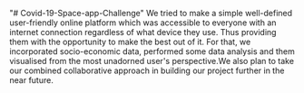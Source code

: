 "# Covid-19-Space-app-Challenge" 
We tried to make a simple well-defined user-friendly online platform which was accessible to everyone with an internet connection regardless of what device they use. Thus providing them with the opportunity to make the best out of it. For that, we incorporated socio-economic data, performed some data analysis and them visualised from the most unadorned user's perspective.We also plan to take our combined collaborative approach in building our project further in the near future.
